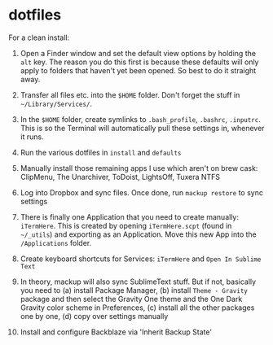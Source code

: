 # dotfiles

For a clean install:

1. Open a Finder window and set the default view options by holding the `alt` key. The reason you do this first is because these defaults will only apply to folders that haven't yet been opened. So best to do it straight away.

2. Transfer all files etc. into the `$HOME` folder. Don't forget the stuff in `~/Library/Services/`.

3. In the `$HOME` folder, create symlinks to `.bash_profile`, `.bashrc`, `.inputrc`. This is so the Terminal will automatically pull these settings in, whenever it runs.

4. Run the various dotfiles in `install` and `defaults` 

5. Manually install those remaining apps I use which aren't on brew cask: ClipMenu, The Unarchiver, ToDoist, LightsOff, Tuxera NTFS

6. Log into Dropbox and sync files. Once done, run `mackup restore` to sync settings 

7. There is finally one Application that you need to create manually: `iTermHere`. This is created by opening `iTermHere.scpt` (found in `~/_utils`) and exporting as an Application. Move this new App into the `/Applications` folder.

8. Create keyboard shortcuts for Services: `iTermHere` and `Open In Sublime Text` 

9. In theory, mackup will also sync SublimeText stuff. But if not, basically you need to (a) install Package Manager, (b) install `Theme - Gravity` package and then select the Gravity One theme and the One Dark Gravity color scheme in Preferences, (c) install all the other packages one by one, (d) copy over settings manually

10. Install and configure Backblaze via 'Inherit Backup State'
